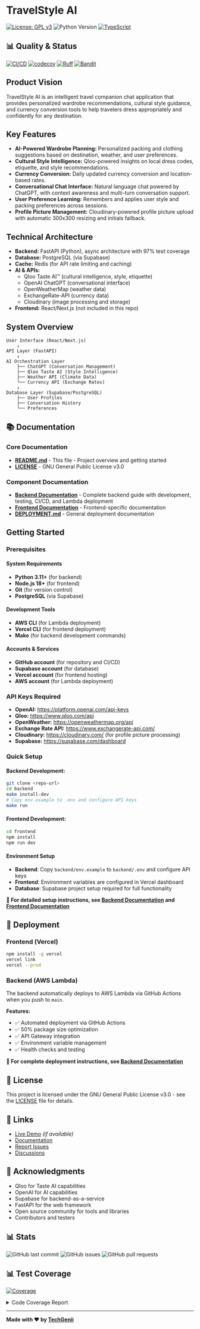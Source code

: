 # TravelStyle AI

[![License: GPL v3](https://img.shields.io/badge/License-GPLv3-blue.svg)](https://www.gnu.org/licenses/gpl-3.0)
![Python Version](https://img.shields.io/badge/python-3.13-blue)
[![TypeScript](https://img.shields.io/badge/typescript-4.0+-blue.svg)](https://www.typescriptlang.org/)

## 📊 Quality & Status

[![CI/CD](https://github.com/techgenii/travelstyle/workflows/Backend%20Quality%20CI%2FCD/badge.svg)](https://github.com/techgenii/travelstyle/actions)
[![codecov](https://codecov.io/github/techgenii/travelstyle/branch/main/graph/badge.svg?token=09BL7TAJDH)](https://codecov.io/github/techgenii/travelstyle)
[![Ruff](https://img.shields.io/badge/ruff-0%20issues-brightgreen)](https://github.com/techgenii/travelstyle/actions)
[![Bandit](https://img.shields.io/badge/bandit-0%20issues-brightgreen)](https://github.com/techgenii/travelstyle/actions)

## Product Vision
TravelStyle AI is an intelligent travel companion chat application that provides personalized wardrobe recommendations, cultural style guidance, and currency conversion tools to help travelers dress appropriately and confidently for any destination.

## Key Features
- **AI-Powered Wardrobe Planning:** Personalized packing and clothing suggestions based on destination, weather, and user preferences.
- **Cultural Style Intelligence:** Qloo-powered insights on local dress codes, etiquette, and style recommendations.
- **Currency Conversion:** Daily updated currency conversion and location-based rates.
- **Conversational Chat Interface:** Natural language chat powered by ChatGPT, with context awareness and multi-turn conversation support.
- **User Preference Learning:** Remembers and applies user style and packing preferences across sessions.
- **Profile Picture Management:** Cloudinary-powered profile picture upload with automatic 300x300 resizing and initials fallback.

## Technical Architecture
- **Backend:** FastAPI (Python), async architecture with 97% test coverage
- **Database:** PostgreSQL (via Supabase)
- **Cache:** Redis (for API rate limiting and caching)
- **AI & APIs:**
  - Qloo Taste AI™ (cultural intelligence, style, etiquette)
  - OpenAI ChatGPT (conversational interface)
  - OpenWeatherMap (weather data)
  - ExchangeRate-API (currency data)
  - Cloudinary (image processing and storage)
- **Frontend:** React/Next.js (not included in this repo)

## System Overview
```
User Interface (React/Next.js)
    ↓
API Layer (FastAPI)
    ↓
AI Orchestration Layer
    ├── ChatGPT (Conversation Management)
    ├── Qloo Taste AI (Style Intelligence)
    ├── Weather API (Climate Data)
    └── Currency API (Exchange Rates)
    ↓
Database Layer (Supabase/PostgreSQL)
    ├── User Profiles
    ├── Conversation History
    └── Preferences
```

## 📚 Documentation

### **Core Documentation**
- **[README.md](README.md)** - This file - Project overview and getting started
- **[LICENSE](LICENSE)** - GNU General Public License v3.0

### **Component Documentation**
- **[Backend Documentation](backend/README.md)** - Complete backend guide with development, testing, CI/CD, and Lambda deployment
- **[Frontend Documentation](frontend/README.md)** - Frontend-specific documentation
- **[DEPLOYMENT.md](DEPLOYMENT.md)** - General deployment documentation

## Getting Started

### Prerequisites

#### **System Requirements**
- **Python 3.11+** (for backend)
- **Node.js 18+** (for frontend)
- **Git** (for version control)
- **PostgreSQL** (via Supabase)

#### **Development Tools**
- **AWS CLI** (for Lambda deployment)
- **Vercel CLI** (for frontend deployment)
- **Make** (for backend development commands)

#### **Accounts & Services**
- **GitHub account** (for repository and CI/CD)
- **Supabase account** (for database)
- **Vercel account** (for frontend hosting)
- **AWS account** (for Lambda deployment)

### API Keys Required
- **OpenAI:** https://platform.openai.com/api-keys
- **Qloo:** https://www.qloo.com/api
- **OpenWeather:** https://openweathermap.org/api
- **Exchange Rate API:** https://www.exchangerate-api.com/
- **Cloudinary:** https://cloudinary.com/ (for profile picture processing)
- **Supabase:** https://supabase.com/dashboard

### Quick Setup

#### **Backend Development:**
```bash
git clone <repo-url>
cd backend
make install-dev
# Copy env.example to .env and configure API keys
make run
```

#### **Frontend Development:**
```bash
cd frontend
npm install
npm run dev
```

#### **Environment Setup**
- **Backend**: Copy `backend/env.example` to `backend/.env` and configure API keys
- **Frontend**: Environment variables are configured in Vercel dashboard
- **Database**: Supabase project setup required for full functionality

**📖 For detailed setup instructions, see [Backend Documentation](backend/README.md#development) and [Frontend Documentation](frontend/README.md)**

## 🚀 Deployment

### Frontend (Vercel)
```bash
npm install -g vercel
vercel link
vercel --prod
```

### Backend (AWS Lambda)
The backend automatically deploys to AWS Lambda via GitHub Actions when you push to `main`.

**Features:**
- ✅ Automated deployment via GitHub Actions
- ✅ 50% package size optimization
- ✅ API Gateway integration
- ✅ Environment variable management
- ✅ Health checks and testing

**📖 For complete deployment instructions, see [Backend Documentation](backend/README.md#lambda-deployment)**

## 📝 License

This project is licensed under the GNU General Public License v3.0 - see the [LICENSE](LICENSE) file for details.

## 🔗 Links

- [Live Demo]() *(if available)*
- [Documentation](https://github.com/techgenii/travelstyle/wiki)
- [Report Issues](https://github.com/techgenii/travelstyle/issues)
- [Discussions](https://github.com/techgenii/travelstyle/discussions)

## 🙏 Acknowledgments

- Qloo for Taste AI capabilities
- OpenAI for AI capabilities
- Supabase for backend-as-a-service
- FastAPI for the web framework
- Open source community for tools and libraries
- Contributors and testers

## 📊 Stats

![GitHub last commit](https://img.shields.io/github/last-commit/techgenii/travelstyle)
![GitHub issues](https://img.shields.io/github/issues/techgenii/travelstyle)
![GitHub pull requests](https://img.shields.io/github/issues-pr/techgenii/travelstyle)

## 📊 Test Coverage
<!-- Pytest Coverage Comment:Begin -->
<a href="https://github.com/techgenii/travelstyle/blob/main/README.md"><img alt="Coverage" src="https://img.shields.io/badge/Coverage-97%25-brightgreen.svg" /></a><details><summary>Code Coverage Report </summary><table><tr><th>File</th><th>Stmts</th><th>Miss</th><th>Cover</th><th>Missing</th></tr><tbody><tr><td colspan="5"><b>app</b></td></tr><tr><td>&nbsp; &nbsp;<a href="https://github.com/techgenii/travelstyle/blob/main/app/__init__.py">__init__.py</a></td><td>0</td><td>0</td><td>100%</td><td>&nbsp;</td></tr><tr><td>&nbsp; &nbsp;<a href="https://github.com/techgenii/travelstyle/blob/main/app/travelstyle.py">travelstyle.py</a></td><td>47</td><td>0</td><td>100%</td><td>&nbsp;</td></tr><tr><td colspan="5"><b>app/api</b></td></tr><tr><td>&nbsp; &nbsp;<a href="https://github.com/techgenii/travelstyle/blob/main/app/api/__init__.py">__init__.py</a></td><td>0</td><td>0</td><td>100%</td><td>&nbsp;</td></tr><tr><td>&nbsp; &nbsp;<a href="https://github.com/techgenii/travelstyle/blob/main/app/api/deps.py">deps.py</a></td><td>22</td><td>0</td><td>100%</td><td>&nbsp;</td></tr><tr><td colspan="5"><b>app/api/v1</b></td></tr><tr><td>&nbsp; &nbsp;<a href="https://github.com/techgenii/travelstyle/blob/main/app/api/v1/__init__.py">__init__.py</a></td><td>0</td><td>0</td><td>100%</td><td>&nbsp;</td></tr><tr><td>&nbsp; &nbsp;<a href="https://github.com/techgenii/travelstyle/blob/main/app/api/v1/auth.py">auth.py</a></td><td>65</td><td>0</td><td>100%</td><td>&nbsp;</td></tr><tr><td>&nbsp; &nbsp;<a href="https://github.com/techgenii/travelstyle/blob/main/app/api/v1/chat.py">chat.py</a></td><td>104</td><td>11</td><td>11</td><td><a href="https://github.com/techgenii/travelstyle/blob/main/app/api/v1/chat.py#L 89%"> 89%</a></td></tr><tr><td>&nbsp; &nbsp;<a href="https://github.com/techgenii/travelstyle/blob/main/app/api/v1/currency.py">currency.py</a></td><td>100</td><td>0</td><td>100%</td><td>&nbsp;</td></tr><tr><td>&nbsp; &nbsp;<a href="https://github.com/techgenii/travelstyle/blob/main/app/api/v1/recommendations.py">recommendations.py</a></td><td>38</td><td>0</td><td>100%</td><td>&nbsp;</td></tr><tr><td>&nbsp; &nbsp;<a href="https://github.com/techgenii/travelstyle/blob/main/app/api/v1/user.py">user.py</a></td><td>102</td><td>7</td><td>7</td><td><a href="https://github.com/techgenii/travelstyle/blob/main/app/api/v1/user.py#L 93%"> 93%</a></td></tr><tr><td colspan="5"><b>app/core</b></td></tr><tr><td>&nbsp; &nbsp;<a href="https://github.com/techgenii/travelstyle/blob/main/app/core/__init__.py">__init__.py</a></td><td>0</td><td>0</td><td>100%</td><td>&nbsp;</td></tr><tr><td>&nbsp; &nbsp;<a href="https://github.com/techgenii/travelstyle/blob/main/app/core/config.py">config.py</a></td><td>26</td><td>0</td><td>100%</td><td>&nbsp;</td></tr><tr><td>&nbsp; &nbsp;<a href="https://github.com/techgenii/travelstyle/blob/main/app/core/security.py">security.py</a></td><td>45</td><td>3</td><td>3</td><td><a href="https://github.com/techgenii/travelstyle/blob/main/app/core/security.py#L 93%"> 93%</a></td></tr><tr><td colspan="5"><b>app/models</b></td></tr><tr><td>&nbsp; &nbsp;<a href="https://github.com/techgenii/travelstyle/blob/main/app/models/__init__.py">__init__.py</a></td><td>0</td><td>0</td><td>100%</td><td>&nbsp;</td></tr><tr><td>&nbsp; &nbsp;<a href="https://github.com/techgenii/travelstyle/blob/main/app/models/auth.py">auth.py</a></td><td>46</td><td>0</td><td>100%</td><td>&nbsp;</td></tr><tr><td>&nbsp; &nbsp;<a href="https://github.com/techgenii/travelstyle/blob/main/app/models/responses.py">responses.py</a></td><td>23</td><td>0</td><td>100%</td><td>&nbsp;</td></tr><tr><td>&nbsp; &nbsp;<a href="https://github.com/techgenii/travelstyle/blob/main/app/models/travel.py">travel.py</a></td><td>113</td><td>0</td><td>100%</td><td>&nbsp;</td></tr><tr><td>&nbsp; &nbsp;<a href="https://github.com/techgenii/travelstyle/blob/main/app/models/user.py">user.py</a></td><td>96</td><td>0</td><td>100%</td><td>&nbsp;</td></tr><tr><td colspan="5"><b>app/services</b></td></tr><tr><td>&nbsp; &nbsp;<a href="https://github.com/techgenii/travelstyle/blob/main/app/services/__init__.py">__init__.py</a></td><td>0</td><td>0</td><td>100%</td><td>&nbsp;</td></tr><tr><td>&nbsp; &nbsp;<a href="https://github.com/techgenii/travelstyle/blob/main/app/services/auth_service.py">auth_service.py</a></td><td>145</td><td>3</td><td>3</td><td><a href="https://github.com/techgenii/travelstyle/blob/main/app/services/auth_service.py#L 98%"> 98%</a></td></tr><tr><td>&nbsp; &nbsp;<a href="https://github.com/techgenii/travelstyle/blob/main/app/services/currency_conversion_service.py">currency_conversion_service.py</a></td><td>74</td><td>7</td><td>7</td><td><a href="https://github.com/techgenii/travelstyle/blob/main/app/services/currency_conversion_service.py#L 91%"> 91%</a></td></tr><tr><td>&nbsp; &nbsp;<a href="https://github.com/techgenii/travelstyle/blob/main/app/services/currency_service.py">currency_service.py</a></td><td>83</td><td>5</td><td>5</td><td><a href="https://github.com/techgenii/travelstyle/blob/main/app/services/currency_service.py#L 94%"> 94%</a></td></tr><tr><td>&nbsp; &nbsp;<a href="https://github.com/techgenii/travelstyle/blob/main/app/services/database_helpers.py">database_helpers.py</a></td><td>124</td><td>2</td><td>2</td><td><a href="https://github.com/techgenii/travelstyle/blob/main/app/services/database_helpers.py#L 98%"> 98%</a></td></tr><tr><td>&nbsp; &nbsp;<a href="https://github.com/techgenii/travelstyle/blob/main/app/services/openai_service.py">openai_service.py</a></td><td>67</td><td>3</td><td>3</td><td><a href="https://github.com/techgenii/travelstyle/blob/main/app/services/openai_service.py#L 96%"> 96%</a></td></tr><tr><td>&nbsp; &nbsp;<a href="https://github.com/techgenii/travelstyle/blob/main/app/services/orchestrator.py">orchestrator.py</a></td><td>82</td><td>2</td><td>2</td><td><a href="https://github.com/techgenii/travelstyle/blob/main/app/services/orchestrator.py#L 98%"> 98%</a></td></tr><tr><td>&nbsp; &nbsp;<a href="https://github.com/techgenii/travelstyle/blob/main/app/services/qloo_service.py">qloo_service.py</a></td><td>57</td><td>5</td><td>5</td><td><a href="https://github.com/techgenii/travelstyle/blob/main/app/services/qloo_service.py#L 91%"> 91%</a></td></tr><tr><td>&nbsp; &nbsp;<a href="https://github.com/techgenii/travelstyle/blob/main/app/services/supabase_cache.py">supabase_cache.py</a></td><td>76</td><td>0</td><td>100%</td><td>&nbsp;</td></tr><tr><td>&nbsp; &nbsp;<a href="https://github.com/techgenii/travelstyle/blob/main/app/services/weather_service.py">weather_service.py</a></td><td>110</td><td>0</td><td>100%</td><td>&nbsp;</td></tr><tr><td colspan="5"><b>app/utils</b></td></tr><tr><td>&nbsp; &nbsp;<a href="https://github.com/techgenii/travelstyle/blob/main/app/utils/__init__.py">__init__.py</a></td><td>0</td><td>0</td><td>100%</td><td>&nbsp;</td></tr><tr><td>&nbsp; &nbsp;<a href="https://github.com/techgenii/travelstyle/blob/main/app/utils/error_handlers.py">error_handlers.py</a></td><td>36</td><td>0</td><td>100%</td><td>&nbsp;</td></tr><tr><td>&nbsp; &nbsp;<a href="https://github.com/techgenii/travelstyle/blob/main/app/utils/rate_limiter.py">rate_limiter.py</a></td><td>60</td><td>9</td><td>9</td><td><a href="https://github.com/techgenii/travelstyle/blob/main/app/utils/rate_limiter.py#L 85%"> 85%</a></td></tr><tr><td>&nbsp; &nbsp;<a href="https://github.com/techgenii/travelstyle/blob/main/app/utils/user_utils.py">user_utils.py</a></td><td>18</td><td>0</td><td>100%</td><td>&nbsp;</td></tr><tr><td><b>TOTAL</b></td><td><b>1759</b></td><td><b>57</b></td><td><b>97%</b></td><td>&nbsp;</td></tr></tbody></table></details>
<!-- Pytest Coverage Comment:End -->

---

**Made with ❤️ by [TechGenii](https://github.com/techgenii)**
